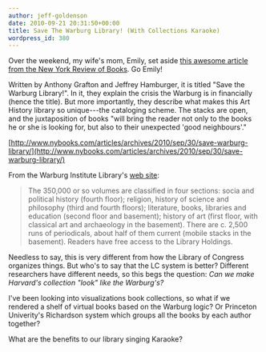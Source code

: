```yaml
---
author: jeff-goldenson
date: 2010-09-21 20:31:50+00:00
title: Save The Warburg Library! (With Collections Karaoke)
wordpress_id: 380
---
```


Over the weekend, my wife's mom, Emily, set aside [this awesome article from the New York Review of Books](http://www.nybooks.com/articles/archives/2010/sep/30/save-warburg-library/). Go Emily!

Written by Anthony Grafton and Jeffrey Hamburger, it is titled "Save the Warburg Library!".  In it, they explain the crisis the Warburg is in financially (hence the title).  But more importantly, they describe what makes this Art History library so unique---the cataloging scheme.  The stacks are open, and the juxtaposition of books "will bring the reader not only to the books he or she is looking for, but also to their unexpected 'good neighbours'."

[http://www.nybooks.com/articles/archives/2010/sep/30/save-warburg-library/](http://www.nybooks.com/articles/archives/2010/sep/30/save-warburg-library/)

From the Warburg Institute Library's [web site](http://warburg.sas.ac.uk/mnemosyne/entrance.htm):

> The 350,000 or so volumes are classified in four sections: socia and political history (fourth floor); religion, history of science and philosophy (third and fourth floors); literature, books, libraries and education (second floor and basement); history of art (first floor, with classical art and archaeology in the basement). There are c. 2,500 runs of periodicals, about half of them current (mobile stacks in the basement). Readers have free access to the Library Holdings.

Needless to say, this is very different from how the Library of Congress organizes things.  But who's to say that the LC system is better?  Different researchers have different needs, so this begs the question: *Can we make Harvard's collection "look" like the Warburg's?*

I've been looking into visualizations book collections, so what if we rendered a shelf of virtual books based on the Warburg logic?  Or Princeton Univerity's Richardson system which groups all the books by each author together?

What are the benefits to our library singing Karaoke?
